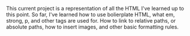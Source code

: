 This current project is a representation of all the HTML I've learned up to this point. So far, I've learned how to use bolierplate HTML, what em, strong, p, and other tags are used for. How to link to relative paths, or absolute paths, how to insert images, and other basic formatting rules.
